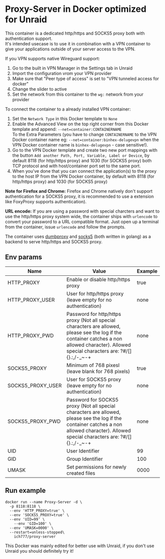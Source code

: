 # Proxy-Server in Docker optimized for Unraid
This container is a dedicated http/https and SOCKS5 proxy both with authentication support.  
It's intended usecase is to use it in combination with a VPN container to give your applications outside of your server access to the VPN.

If you VPN supports native Wireguard support:
1. Go to the built in VPN Manager in the Settings tab in Unraid
2. Import the configuration vrom your VPN provider
3. Make sure that "Peer type of access" is set to "VPN tunneled access for docker"
4. Change the slider to active
5. Set the network from this container to the `wg:` network from your provider

To connect the container to a already installed VPN container:
1. Set the `Network Type` in this Docker template to `None`
2. Enable the Advanced View on the top right corner from this Docker template and append:
`--net=container:CONTAINERNAME`  
To the Extra Parameters (you have to change `CONTAINERNAME` to the VPN Docker container name eg: `--net=container:binhex-delugevpn` when the VPN Docker container name is `binhex-delugevpn` - case sensitive!).
3. Go to the VPN Docker template and create two new port mappings with the button `Add another Path, Port, Variable, Label or Device`, by default 8118 (for http/https proxy) and 1030 (for SOCKS5 proxy) both TCP protocol and with host/container port set to the same port.
4. When you've done that you can connect the application(s) to the proxy to the host IP from the VPN Docker container, by default with 8118 (for http/https proxy) and 1030 (for SOCKS5 proxy)

**Note for Firefox and Chrome:** Firefox and Chrome natively don't support authentication for a SOCKS5 proxy, it is recommended to use a extension like FoxyProxy supports authentication).

**URL encode:** If you are using a password with special charcters and want to use the http/https proxy system wide, the container ships with `urlencode` to convert your password to a URL compatible format. Just open up a terminal from the container, issue `urlencode` and follow the prompts.

The container uses [dumbproxy](https://github.com/SenseUnit/dumbproxy) and [socks5](https://github.com/jqqjj/socks5) (both written in golang) as a backend to serve http/https and SOCKS5 proxy.

## Env params
| Name | Value | Example |
| --- | --- | --- |
| HTTP_PROXY | Enable or disable http/https proxy | true |
| HTTP_PROXY_USER | User for http/https proxy (leave empty for no authentication) | none |
| HTTP_PROXY_PWD | Password for http/https proxy (Not all special characters are allowed, please see the log if the container catches a non allowed character). Allowed special characters are: ?#/[]{}.:,/-_~-+ | none |
| SOCKS5_PROXY | Minimum of 768 pixesl (leave blank for 768 pixels) | true |
| SOCKS5_PROXY_USER | User for SOCKS5 proxy (leave empty for no authentication) | none |
| SOCKS5_PROXY_PWD | Password for SOCKS5 proxy (Not all special characters are allowed, please see the log if the container catches a non allowed character). Allowed special characters are: ?#/[]{}.:,/-_~-+ | none |
| UID | User Identifier | 99 |
| GID | Group Identifier | 100 |
| UMASK | Set permissions for newly created files | 0000 |

## Run example
```
docker run --name Proxy-Server -d \
  -p 8118:8118 \
  --env 'HTTP_PROXY=true' \
  --env 'SOCKS5_PROXY=true' \
  --env 'UID=99' \
	--env 'GID=100' \
  --env 'UMASK=0000' \
  --restart=unless-stopped\
	ich777/proxy-server
```

This Docker was mainly edited for better use with Unraid, if you don't use Unraid you should definitely try it!

